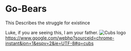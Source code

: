 # Go-Bears
This Describes the struggle for existince

Luke, if you are seeing this, I am your father.
![Cubs logo](https://lh5.googleusercontent.com/-KB6iDbLGBZ4/AAAAAAAAAAI/AAAAAAAARMM/jQktLv17mO4/s0-c-k-no-ns/photo.jpg)
https://www.google.com/webhp?sourceid=chrome-instant&ion=1&espv=2&ie=UTF-8#q=cubs
